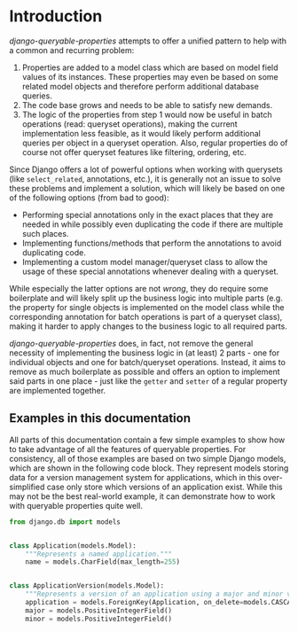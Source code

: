 # Introduction

*django-queryable-properties* attempts to offer a unified pattern to help with a common and recurring problem:
1) Properties are added to a model class which are based on model field values of its instances.
   These properties may even be based on some related model objects and therefore perform additional database queries.
2) The code base grows and needs to be able to satisfy new demands.
3) The logic of the properties from step 1 would now be useful in batch operations (read: queryset operations), making
   the current implementation less feasible, as it would likely perform additional queries per object in a queryset
   operation.
   Also, regular properties do of course not offer queryset features like filtering, ordering, etc.

Since Django offers a lot of powerful options when working with querysets (like `select_related`, annotations, etc.),
it is generally not an issue to solve these problems and implement a solution, which will likely be based on one of the
following options (from bad to good):
- Performing special annotations only in the exact places that they are needed in while possibly even duplicating the
  code if there are multiple such places.
- Implementing functions/methods that perform the annotations to avoid duplicating code.
- Implementing a custom model manager/queryset class to allow the usage of these special annotations whenever dealing
  with a queryset.

While especially the latter options are not *wrong*, they do require some boilerplate and will likely split up the
business logic into multiple parts (e.g. the property for single objects is implemented on the model class while
the corresponding annotation for batch operations is part of a queryset class), making it harder to apply changes to
the business logic to all required parts.

*django-queryable-properties* does, in fact, not remove the general necessity of implementing the business logic in
(at least) 2 parts - one for individual objects and one for batch/queryset operations.
Instead, it aims to remove as much boilerplate as possible and offers an option to implement said parts in one place -
just like the `getter` and `setter` of a regular property are implemented together.

## Examples in this documentation

All parts of this documentation contain a few simple examples to show how to take advantage of all the features of 
queryable properties.
For consistency, all of those examples are based on two simple Django models, which are shown in the following code
block.
They represent models storing data for a version management system for applications, which in this over-simplified case
only store which versions of an application exist.
While this may not be the best real-world example, it can demonstrate how to work with queryable properties quite well.

```python
from django.db import models


class Application(models.Model):
    """Represents a named application."""
    name = models.CharField(max_length=255)


class ApplicationVersion(models.Model):
    """Represents a version of an application using a major and minor version number."""
    application = models.ForeignKey(Application, on_delete=models.CASCADE, related_name='versions')
    major = models.PositiveIntegerField()
    minor = models.PositiveIntegerField()
```
